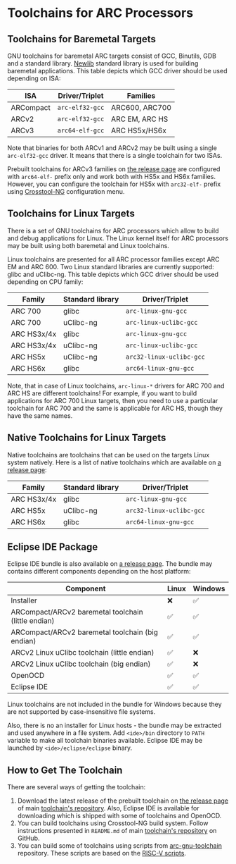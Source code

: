 # Toolchains for ARC Processors

## Toolchains for Baremetal Targets

GNU toolchains for baremetal ARC targets consist of GCC, Binutils, GDB and
a standard library. [Newlib](https://sourceware.org/newlib/) standard library
is used for building baremetal applications. This table depicts which GCC driver
should be used depending on ISA:

| ISA       | Driver/Triplet  | Families       |
|-----------|-----------------|----------------|
| ARCompact | `arc-elf32-gcc` | ARC600, ARC700 |
| ARCv2     | `arc-elf32-gcc` | ARC EM, ARC HS |
| ARCv3     | `arc64-elf-gcc` | ARC HS5x/HS6x  |

Note that binaries for both ARCv1 and ARCv2 may be built using a single `arc-elf32-gcc` driver. It means
that there is a single toolchain for two ISAs.

Prebuilt toolchains for ARCv3 families on
[the release page](https://github.com/foss-for-synopsys-dwc-arc-processors/toolchain/releases)
are configured with `arc64-elf-` prefix only and work both with HS5x and HS6x
families. However, you can configure the toolchain for HS5x with `arc32-elf-` prefix using
[Crosstool-NG](https://github.com/foss-for-synopsys-dwc-arc-processors/toolchain#crosstool-ng-configuration-manual-tuning)
configuration menu.

## Toolchains for Linux Targets

There is a set of GNU toolchains for ARC processors which allow to build and debug
applications for Linux. The Linux kernel itself for ARC processors may be built using
both baremetal and Linux toolchains.

Linux toolchains are presented for all ARC processor families except ARC EM and ARC 600.
Two Linux standard libraries are currently supported: glibc and uClibc-ng.
This table depicts which GCC driver should be used depending on CPU family:

| Family      | Standard library | Driver/Triplet           |
|-------------|------------------|--------------------------|
| ARC 700     | glibc            | `arc-linux-gnu-gcc`      |
| ARC 700     | uClibc-ng        | `arc-linux-uclibc-gcc`   |
| ARC HS3x/4x | glibc            | `arc-linux-gnu-gcc`      |
| ARC HS3x/4x | uClibc-ng        | `arc-linux-uclibc-gcc`   |
| ARC HS5x    | uClibc-ng        | `arc32-linux-uclibc-gcc` |
| ARC HS6x    | glibc            | `arc64-linux-gnu-gcc`    |

Note, that in case of Linux toolchains, `arc-linux-*` drivers for ARC 700 and ARC HS are
different toolchains! For example, if you want to build applications for ARC 700 Linux targets,
then you need to use a particular toolchain for ARC 700 and the same is applicable for ARC HS,
though they have the same names.

## Native Toolchains for Linux Targets

Native toolchains are toolchains that can be used on the targets Linux system
natively. Here is a list of native toolchains which are available on
[a release page](https://github.com/foss-for-synopsys-dwc-arc-processors/toolchain/releases):

| Family      | Standard library | Driver/Triplet           |
|-------------|------------------|--------------------------|
| ARC HS3x/4x | glibc            | `arc-linux-gnu-gcc`      |
| ARC HS5x    | uClibc-ng        | `arc32-linux-uclibc-gcc` |
| ARC HS6x    | glibc            | `arc64-linux-gnu-gcc`    |

## Eclipse IDE Package

Eclipse IDE bundle is also available on [a release page](https://github.com/foss-for-synopsys-dwc-arc-processors/toolchain/releases).
The bundle may contains different components depending on the host platform:

| Component                                           | Linux | Windows |
|-----------------------------------------------------|-------|---------|
| Installer                                           | ❌     | ✅       |
| ARCompact/ARCv2 baremetal toolchain (little endian) | ✅     | ✅       |
| ARCompact/ARCv2 baremetal toolchain (big endian)    | ✅     | ✅       |
| ARCv2 Linux uClibc toolchain (little endian)        | ✅     | ❌       |
| ARCv2 Linux uClibc toolchain (big endian)           | ✅     | ❌       |
| OpenOCD                                             | ✅     | ✅       |
| Eclipse IDE                                         | ✅     | ✅       |

Linux toolchains are not included in the bundle for Windows because they are not
supported by case-insensitive file systems.

Also, there is no an installer for Linux hosts - the bundle may be extracted and
used anywhere in a file system. Add `<ide>/bin` directory to `PATH` variable
to make all toolchain binaries available. Eclipse IDE may be launched by
`<ide>/eclipse/eclipse` binary.

## How to Get The Toolchain

There are several ways of getting the toolchain:

1. Download the latest release of the prebuilt toolchain on [the release page](https://github.com/foss-for-synopsys-dwc-arc-processors/toolchain/releases)
   of main [toolchain's repository](https://github.com/foss-for-synopsys-dwc-arc-processors/toolchain). Also, Eclipse IDE
   is available for downloading which is shipped with some of toolchains and OpenOCD.
2. You can build toolchains using Crosstool-NG build system. Follow instructions presented in
   `README.md` of main [toolchain's repository](https://github.com/foss-for-synopsys-dwc-arc-processors/toolchain)
   on GitHub.
3. You can build some of toolchains using scripts from [arc-gnu-toolchain](https://github.com/foss-for-synopsys-dwc-arc-processors/arc-gnu-toolchain)
   repository. These scripts are based on the [RISC-V scripts](https://github.com/riscv/riscv-gnu-toolchain).
